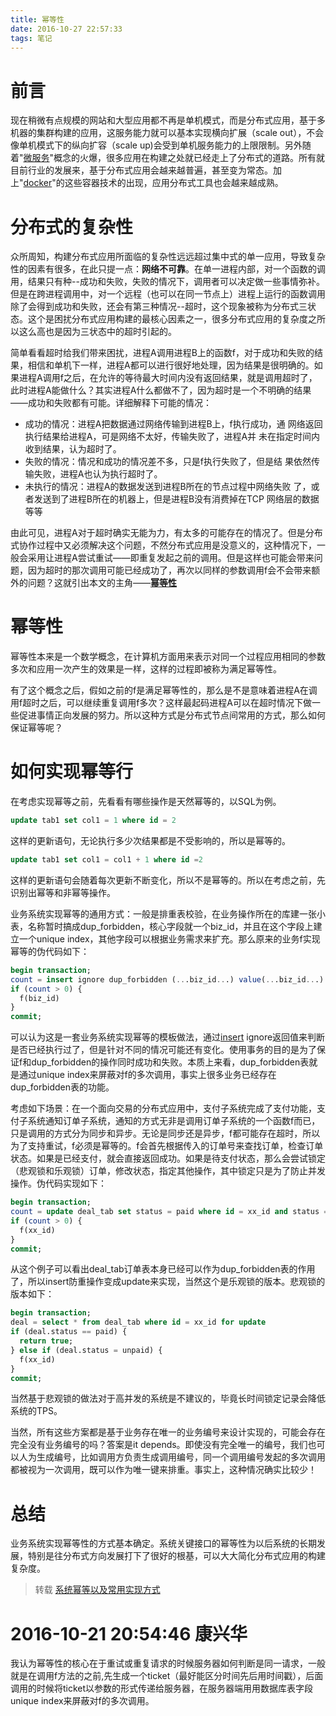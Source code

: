 ```yaml
---
title: 幂等性
date: 2016-10-27 22:57:33
tags: 笔记
---
```

# 前言
现在稍微有点规模的网站和大型应用都不再是单机模式，而是分布式应用，基于多机器的集群构建的应用，这服务能力就可以基本实现横向扩展（scale out），不会像单机模式下的纵向扩容（scale up)会受到单机服务能力的上限限制。另外随着"[微服务](http://martinfowler.com/articles/microservices.html)"概念的火爆，很多应用在构建之处就已经走上了分布式的道路。所有就目前行业的发展来，基于分布式应用会越来越普遍，甚至变为常态。加上"[docker](https://www.docker.com/)"的这些容器技术的出现，应用分布式工具也会越来越成熟。

# 分布式的复杂性 

众所周知，构建分布式应用所面临的复杂性远远超过集中式的单一应用，导致复杂性的因素有很多，在此只提一点：**网络不可靠**。在单一进程内部，对一个函数的调用，结果只有种--成功和失败，失败的情况下，调用者可以决定做一些事情弥补。但是在跨进程调用中，对一个远程（也可以在同一节点上）进程上运行的函数调用除了会得到成功和失败，还会有第三种情况--超时，这个现象被称为分布式三状态。这个是困扰分布式应用构建的最核心因素之一，很多分布式应用的复杂度之所以这么高也是因为三状态中的超时引起的。 

简单看看超时给我们带来困扰，进程A调用进程B上的函数f，对于成功和失败的结果，相信和单机下一样，进程A都可以进行很好地处理，因为结果是很明确的。如果进程A调用f之后，在允许的等待最大时间内没有返回结果，就是调用超时了，此时进程A能做什么？其实进程A什么都做不了，因为超时是一个不明确的结果——成功和失败都有可能。详细解释下可能的情况：

- 成功的情况：进程A把数据通过网络传输到进程B上，f执行成功，通 网络返回执行结果给进程A，可是网络不太好，传输失败了，进程A并 未在指定时间内收到结果，认为超时了。
- 失败的情况：情况和成功的情况差不多，只是f执行失败了，但是结 果依然传输失败，进程A也认为执行超时了。
- 未执行的情况：进程A的数据发送到进程B所在的节点过程中网络失败 了，或者发送到了进程B所在的机器上，但是进程B没有消费掉在TCP 网络层的数据等等   

由此可见，进程A对于超时确实无能为力，有太多的可能存在的情况了。但是分布式协作过程中又必须解决这个问题，不然分布式应用是没意义的，这种情况下，一般会采用让进程A尝试重试——即重复发起之前的调用。但是这样也可能会带来问题，因为超时的那次调用可能已经成功了，再次以同样的参数调用f会不会带来额外的问题？这就引出本文的主角——**[幂等性](http://baike.baidu.com/view/2067025.htm)**

# 幂等性
幂等性本来是一个数学概念，在计算机方面用来表示对同一个过程应用相同的参数多次和应用一次产生的效果是一样，这样的过程即被称为满足幂等性。  

有了这个概念之后，假如之前的f是满足幂等性的，那么是不是意味着进程A在调用f超时之后，可以继续重复调用f多次？这样最起码进程A可以在超时情况下做一些促进事情正向发展的努力。所以这种方式是分布式节点间常用的方式，那么如何保证幂等呢？

# 如何实现幂等行
在考虑实现幂等之前，先看看有哪些操作是天然幂等的，以SQL为例。
``` sql
update tab1 set col1 = 1 where id = 2
```
这样的更新语句，无论执行多少次结果都是不受影响的，所以是幂等的。
``` sql
update tab1 set col1 = col1 + 1 where id =2
```
这样的更新语句会随着每次更新不断变化，所以不是幂等的。所以在考虑之前，先识别出幂等和非幂等操作。  

业务系统实现幂等的通用方式：一般是排重表校验，在业务操作所在的库建一张小表，名称暂时搞成dup_forbidden，核心字段就一个biz_id，并且在这个字段上建立一个unique index，其他字段可以根据业务需求来扩充。那么原来的业务f实现幂等的伪代码如下：

``` sql
begin transaction;
count = insert ignore dup_forbidden (...biz_id...) value(...biz_id...)
if (count > 0) {
  f(biz_id)
} 
commit;
```
可以认为这是一套业务系统实现幂等的模板做法，通过[insert](http://dev.mysql.com/doc/refman/5.5/en/insert.html) ignore返回值来判断是否已经执行过了，但是针对不同的情况可能还有变化。使用事务的目的是为了保证f和dup_forbidden的操作同时成功和失败。本质上来看，dup_forbidden表就是通过unique index来屏蔽对f的多次调用，事实上很多业务已经存在dup_forbidden表的功能。  

考虑如下场景：在一个面向交易的分布式应用中，支付子系统完成了支付功能，支付子系统通知订单子系统，通知的方式无非是调用订单子系统的一个函数f而已，只是调用的方式分为同步和异步。无论是同步还是异步，f都可能存在超时，所以为了支持重试，f必须是幂等的。f会首先根据传入的订单号来查找订单，检查订单状态。如果是已经支付，就会直接返回成功。如果是待支付状态，那么会尝试锁定（悲观锁和乐观锁）订单，修改状态，指定其他操作，其中锁定只是为了防止并发操作。伪代码实现如下：
``` sql
begin transaction;
count = update deal_tab set status = paid where id = xx_id and status = unpaid
if (count > 0) {
  f(xx_id)
}
commit;
```
从这个例子可以看出deal_tab订单表本身已经可以作为dup_forbidden表的作用了，所以insert防重操作变成update来实现，当然这个是乐观锁的版本。悲观锁的版本如下：
``` sql
begin transaction;
deal = select * from deal_tab where id = xx_id for update
if (deal.status == paid) {
  return true;
} else if (deal.status = unpaid) {
  f(xx_id)
}
commit;
```
当然基于悲观锁的做法对于高并发的系统是不建议的，毕竟长时间锁定记录会降低系统的TPS。  

当然，所有这些方案都是基于业务存在唯一的业务编号来设计实现的，可能会存在完全没有业务编号的吗？答案是it depends。即使没有完全唯一的编号，我们也可以人为生成编号，比如调用方负责生成调用编号，同一个调用编号发起的多次调用都被视为一次调用，既可以作为唯一键来排重。事实上，这种情况确实比较少！

# 总结

业务系统实现幂等性的方式基本确定。系统关键接口的幂等性为以后系统的长期发展，特别是往分布式方向发展打下了很好的根基，可以大大简化分布式应用的构建复杂度。

> 转载 [系统幂等以及常用实现方式](http://yongpoliu.com/idempotent/)

# 2016-10-21 20:54:46 康兴华
我认为幂等性的核心在于重试或重复请求的时候服务器如何判断是同一请求，一般就是在调用f方法的之前,先生成一个ticket（最好能区分时间先后用时间戳），后面调用的时候将ticket以参数的形式传递给服务器，在服务器端用用数据库表字段unique index来屏蔽对f的多次调用。  
